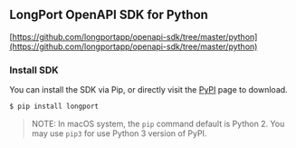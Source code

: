 ## LongPort OpenAPI SDK for Python

[https://github.com/longportapp/openapi-sdk/tree/master/python](https://github.com/longportapp/openapi-sdk/tree/master/python)

### Install SDK

You can install the SDK via Pip, or directly visit the [PyPI](https://pypi.org/project/longport/) page to download.

```bash
$ pip install longport
```

> NOTE: In macOS system, the `pip` command default is Python 2. You may use `pip3` for use Python 3 version of PyPI.
